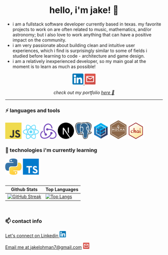 <h1 align="center">hello, i'm jake! 🤠</h1>

* i am a fullstack software developer currently based in texas. my favorite projects to work on are often related to music, mathematics, and/or astronomy; but i also love to work anything that can have a positive impact on the community.
* i am very passionate about building clean and intuitive user experiences, which i find is surprisingly similar to some of fields i studied before learning to code - architecture and game design.
* i am a relatively inexperienced developer, so my main goal at the moment is to learn as much as possible!

<div align="center">
<a href="https://www.linkedin.com/in/jake-lohman/">
	<img src="https://raw.githubusercontent.com/l-ohman/l-ohman/main/icons/Linkedin.png" width="35" alt="Linkedin Logo"/>
</a>

<a href="mailto:jakelohman7@gmail.com">
	<img src="https://raw.githubusercontent.com/l-ohman/l-ohman/main/icons/Email.png" width="35" alt="Email Logo"/>
</a>

<p>
  <i>check out my portfolio <a href="https://l-ohman.com/">here 🌱</a></i>
</p>
</div>

<hr />

### ⚡ languages and tools

<div>
<img alt="Javascript" src="https://raw.githubusercontent.com/l-ohman/l-ohman/main/icons/Javascript.png" width="52" />
<a href="https://reactjs.org/"><img alt="React" src="https://raw.githubusercontent.com/l-ohman/l-ohman/main/icons/React.js.png" width="52" /></a>
<a href="https://redux.js.org/"><img alt="Redux" src="https://raw.githubusercontent.com/l-ohman/l-ohman/main/icons/Redux.png" width="52" /></a>
<a href="https://nextjs.org/"><img alt="Next.js" src="https://raw.githubusercontent.com/l-ohman/l-ohman/main/icons/Next.js.png" width="52" /></a>
<a href="https://www.postgresql.org/"><img alt="PostgreSQL" src="https://raw.githubusercontent.com/l-ohman/l-ohman/main/icons/PostgreSQL.png" width="52" /></a>
<a href="https://sequelize.org/"><img alt="Sequelize" src="https://raw.githubusercontent.com/l-ohman/l-ohman/main/icons/Sequelize.png" width="52" /></a>
<a href="https://mochajs.org/"><img alt="Mocha" src="https://raw.githubusercontent.com/l-ohman/l-ohman/main/icons/Mocha.png" width="52" /></a>
<a href="https://www.chaijs.com/"><img alt="Chai" src="https://raw.githubusercontent.com/l-ohman/l-ohman/main/icons/Chai.png" width="52" /></a>
<!-- Express, Three.js -->
</div>

### 🚧 technologies i'm currently learning
<div>
<img alt="Python" src="https://raw.githubusercontent.com/l-ohman/l-ohman/main/icons/Python.png" width="52" />
<img alt="Typescript" src="https://raw.githubusercontent.com/l-ohman/l-ohman/main/icons/Typescript.png" width="52" />
<!-- MongoDB, TensorFlow, Unity -->
</div>

<br />

|Github Stats|Top Languages|
|---|---|
| [![GitHub Streak](http://github-readme-streak-stats.herokuapp.com?user=l-ohman&theme=dark&background=36393F&ring=F9A527&fire=F9A527)](https://git.io/streak-stats) | [![Top Langs](https://github-readme-stats.vercel.app/api/top-langs/?username=l-ohman&theme=slateorange&layout=compact)](https://github.com/l-ohman/github-readme-stats) |

<br />


### 📫 contact info

<a href="https://www.linkedin.com/in/jake-lohman/">Let's connect on Linkedin <img src="https://raw.githubusercontent.com/l-ohman/l-ohman/main/icons/Linkedin.png" width="20" alt="Linkedin Logo"/></a>

<a href="mailto:jakelohman7@gmail.com">Email me at jakelohman7@gmail.com <img src="https://raw.githubusercontent.com/l-ohman/l-ohman/main/icons/Email.png" width="20" alt="jakelohman7@gmail.com"/></a>

<!--
 todo:
	* add more technologies to lists
	* convert img links to https://github.com/devicons/devicon
	* add some "projects i'm working on" section
	* if write medium articles, add list here as well
 guide here: https://www.sitepoint.com/github-profile-readme/
-->
